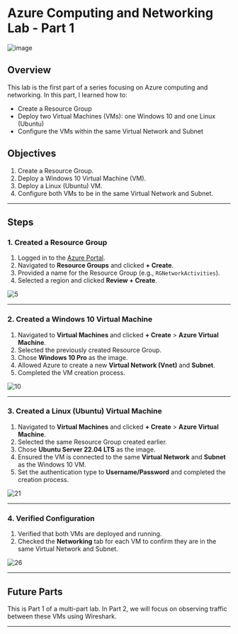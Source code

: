 # Azure Computing and Networking Lab - Part 1
![image](https://github.com/user-attachments/assets/73a77ce4-ce4f-44c6-99c0-25e5da4c90e7)

## Overview
This lab is the first part of a series focusing on Azure computing and networking. In this part, I learned how to:

- Create a Resource Group
- Deploy two Virtual Machines (VMs): one Windows 10 and one Linux (Ubuntu)
- Configure the VMs within the same Virtual Network and Subnet

## Objectives
1. Create a Resource Group.
2. Deploy a Windows 10 Virtual Machine (VM).
3. Deploy a Linux (Ubuntu) VM.
4. Configure both VMs to be in the same Virtual Network and Subnet.

---

## Steps

### 1. Created a Resource Group
1. Logged in to the [Azure Portal](https://portal.azure.com/).
2. Navigated to **Resource Groups** and clicked **+ Create**.
3. Provided a name for the Resource Group (e.g., `RGNetworkActivities`).
4. Selected a region and clicked **Review + Create**.

![5](https://github.com/user-attachments/assets/53c78ff0-0a4a-44de-a0fa-cddc05b87b05)

---

### 2. Created a Windows 10 Virtual Machine
1. Navigated to **Virtual Machines** and clicked **+ Create** > **Azure Virtual Machine**.
2. Selected the previously created Resource Group.
3. Chose **Windows 10 Pro** as the image.
4. Allowed Azure to create a new **Virtual Network (Vnet)** and **Subnet**.
5. Completed the VM creation process.

![10](https://github.com/user-attachments/assets/1c3ebbb3-4299-40d1-99ec-fd19f1cab830)

---

### 3. Created a Linux (Ubuntu) Virtual Machine
1. Navigated to **Virtual Machines** and clicked **+ Create** > **Azure Virtual Machine**.
2. Selected the same Resource Group created earlier.
3. Chose **Ubuntu Server 22.04 LTS** as the image.
4. Ensured the VM is connected to the same **Virtual Network** and **Subnet** as the Windows 10 VM.
5. Set the authentication type to **Username/Password** and completed the creation process.

![21](https://github.com/user-attachments/assets/6d6a0b22-16bd-45e0-a848-8440601cf117)

---

### 4. Verified Configuration
1. Verified that both VMs are deployed and running.
2. Checked the **Networking** tab for each VM to confirm they are in the same Virtual Network and Subnet.

![26](https://github.com/user-attachments/assets/d7ebe323-c14d-4781-b4aa-4296461c6983)

---

## Future Parts
This is Part 1 of a multi-part lab. In Part 2, we will focus on observing traffic between these VMs using Wireshark.

---
